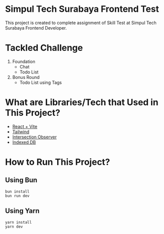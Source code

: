 # Simpul Tech Surabaya Frontend Test
This project is created to complete assignment of Skill Test at Simpul Tech Surabaya Frontend Developer.

# Tackled Challenge
1. Foundation
   - Chat
   - Todo List
2. Bonus Round
   - Todo List using Tags

# What are Libraries/Tech that Used in This Project?
- [React + Vite]([https://www.npmjs.com/package/zod](https://vitejs.dev/))
- [Tailwind]([https://www.npmjs.com/package/lodash.debounce](https://tailwindcss.com/))
- [Intersection Observer]([https://www.npmjs.com/package/react-hot-toast](https://www.npmjs.com/package/react-intersection-observer))
- [Indexed DB]([https://www.npmjs.com/package/react-icons](https://developer.mozilla.org/en-US/docs/Web/API/IndexedDB_API))

# How to Run This Project?

## Using Bun
```
bun install
bun run dev
```

## Using Yarn
```
yarn install
yarn dev
```
